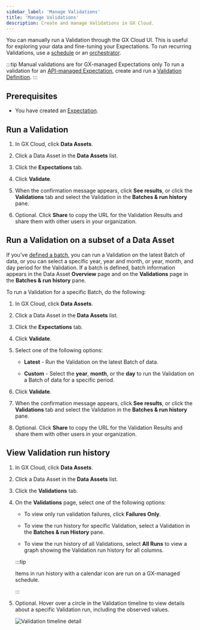 ```yaml
---
sidebar_label: 'Manage Validations'
title: 'Manage Validations'
description: Create and manage Validations in GX Cloud.
---
```


You can manually run a Validation through the GX Cloud UI. This is useful for exploring your data and fine-tuning your Expectations. To run recurring Validations, use a [schedule](/docs/cloud/schedules/manage_schedules.md) or an [orchestrator](/cloud/connect/connect_airflow.md).

:::tip Manual validations are for GX-managed Expectations only
To run a validation for an [API-managed Expectation](cloud/expectations/manage_expectations#gx-managed-vs-api-managed-expectations), create and run a [Validation Definition](/core/run_validations/create_a_validation_definition.md).
:::

<!-- [//]: # (TODO: To learn more about Validations, see Validator.) -->

## Prerequisites

- You have created an [Expectation](/cloud/expectations/manage_expectations.md#create-an-expectation).

## Run a Validation

1. In GX Cloud, click **Data Assets**.

2. Click a Data Asset in the **Data Assets** list.

3. Click the **Expectations** tab.

4. Click **Validate**.

5. When the confirmation message appears, click **See results**, or click the **Validations** tab and select the Validation in the **Batches & run history** pane.

6. Optional. Click **Share** to copy the URL for the Validation Results and share them with other users in your organization.

## Run a Validation on a subset of a Data Asset

If you've [defined a batch](/cloud/expectations/manage_expectations.md#optional-define-a-batch), you can run a Validation on the latest Batch of data, or you can select a specific year, year and month, or year, month, and day period for the Validation. If a batch is defined, batch information appears in the Data Asset **Overview** page and on the **Validations** page in the **Batches & run history** pane.

To run a Validation for a specific Batch, do the following:

1. In GX Cloud, click **Data Assets**.

2. Click a Data Asset in the **Data Assets** list.

3. Click the **Expectations** tab.

4. Click **Validate**.

5. Select one of the following options:

    - **Latest** - Run the Validation on the latest Batch of data.

    - **Custom** - Select the **year**, **month**, or the **day** to run the Validation on a Batch of data for a specific period.

6. Click **Validate**.

7. When the confirmation message appears, click **See results**, or click the **Validations** tab and select the Validation in the **Batches & run history** pane.

8. Optional. Click **Share** to copy the URL for the Validation Results and share them with other users in your organization.

## View Validation run history

1. In GX Cloud, click **Data Assets**.

2. Click a Data Asset in the **Data Assets** list.

3. Click the **Validations** tab.

4. On the **Validations** page, select one of the following options:

    - To view only run validation failures, click **Failures Only**.

    - To view the run history for specific Validation, select a Validation in the **Batches & run History** pane.
    
    - To view the run history of all Validations, select **All Runs** to view a graph showing the Validation run history for all columns.

   :::tip

   Items in run history with a calendar icon are run on a GX-managed schedule.

   :::

5. Optional. Hover over a circle in the Validation timeline to view details about a specific Validation run, including the observed values.

    ![Validation timeline detail](/img/view_validation_timeline_detail.png)
